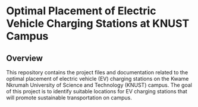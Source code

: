 # Optimal Placement of Electric Vehicle Charging Stations at KNUST Campus

## Overview

This repository contains the project files and documentation related to the optimal placement of electric vehicle (EV) charging stations on the Kwame Nkrumah University of Science and Technology (KNUST) campus. The goal of this project is to identify suitable locations for EV charging stations that will promote sustainable transportation on campus.
